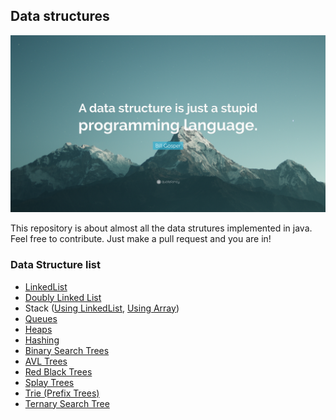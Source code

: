 ## Data structures

![Data structures ](https://github.com/CuriousNikhil/data-structures/blob/master/Quotefancy-3236931-3840x2160.jpg)

This repository is about almost all the data strutures implemented in java. Feel free to contribute. Just make a pull request and you are in!

### Data Structure list
- [LinkedList](https://github.com/CuriousNikhil/data-structures/tree/master/LinkedList/src)
- [Doubly Linked List](https://github.com/CuriousNikhil/data-structures/tree/master/Doubly%20LinkedList/src)
- Stack ([Using LinkedList](https://github.com/CuriousNikhil/data-structures/tree/master/StackLinkedList/src), [Using Array](https://github.com/CuriousNikhil/data-structures/tree/master/Stack%20Array/src))
- [Queues](https://github.com/CuriousNikhil/data-structures/tree/master/Queue/src)
- [Heaps](https://github.com/CuriousNikhil/data-structures/tree/master/Heaps/src)
- [Hashing](https://github.com/CuriousNikhil/data-structures/tree/master/Hashing)
- [Binary Search Trees](https://github.com/CuriousNikhil/data-structures/tree/master/Binary%20Search%20Tree/src)
- [AVL Trees](https://github.com/CuriousNikhil/data-structures/tree/master/AVLTrees/src)
- [Red Black Trees](https://github.com/CuriousNikhil/data-structures/tree/master/RedBlackTree/src)
- [Splay Trees](https://github.com/CuriousNikhil/data-structures/tree/master/SplayTree/src)
- [Trie (Prefix Trees)](https://github.com/CuriousNikhil/data-structures/tree/master/Trie/src)
- [Ternary Search Tree](https://github.com/CuriousNikhil/data-structures/tree/master/Ternary%20Search%20Tree/src)


